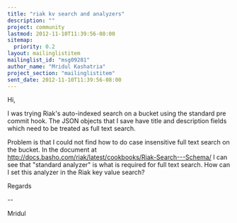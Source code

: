 ```yaml
---
title: "riak kv search and analyzers"
description: ""
project: community
lastmod: 2012-11-10T11:39:56-08:00
sitemap:
  priority: 0.2
layout: mailinglistitem
mailinglist_id: "msg09281"
author_name: "Mridul Kashatria"
project_section: "mailinglistitem"
sent_date: 2012-11-10T11:39:56-08:00
---
```



Hi,

I was trying Riak's auto-indexed search on a bucket using the standard pre 
commit hook. The JSON objects that I save have title and description fields 
which need to be treated as full text search.

Problem is that I could not find how to do case insensitive full text search on 
the bucket. In the document at 
http://docs.basho.com/riak/latest/cookbooks/Riak-Search---Schema/ I can see 
that "standard analyzer" is what is required for full text search. How can I 
set this analyzer in the Riak key value search?

Regards

--

Mridul
